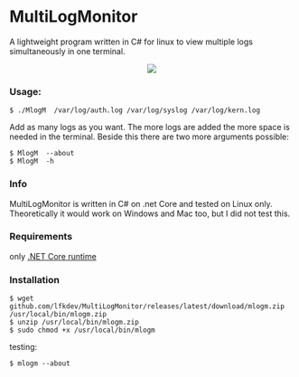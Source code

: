 # MultiLogMonitor
A lightweight program written in C# for linux to view multiple logs simultaneously in one terminal.

<p align="center">
  <img src="https://s17.directupload.net/images/190623/u7n6qv67.gif">
</p>

### Usage:
```
$ ./MlogM  /var/log/auth.log /var/log/syslog /var/log/kern.log
```
Add as many logs as you want. The more logs are added the more space is needed in the terminal.
Beside this there are two more arguments possible:
```
$ MlogM  --about
$ MlogM  -h
```

### Info
MultiLogMonitor is written in C# on .net Core and tested on Linux only. Theoretically it would work on Windows and Mac too, but I did not test this.

### Requirements
only [.NET Core runtime](https://dotnet.microsoft.com/download/linux-package-manager/ubuntu16-04/runtime-2.2.0)

### Installation
```
$ wget github.com/lfkdev/MultiLogMonitor/releases/latest/download/mlogm.zip /usr/local/bin/mlogm.zip
$ unzip /usr/local/bin/mlogm.zip
$ sudo chmod +x /usr/local/bin/mlogm
```
testing:
```
$ mlogm --about
```

